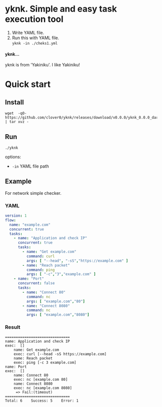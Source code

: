 # yknk. Simple and easy task execution tool


1. Write YAML file.
1. Run this with YAML file.  
`yknk -in ./cheks1.yml`

#### yknk...
yknk is from 'Yakiniku'. I like Yakiniku!

# Quick start
## Install
```shell
wget  -qO- https://github.com/clover0/yknk/releases/download/v0.0.0/yknk_0.0.0_darwin_amd64.tar.gz | tar xvz - 
```

## Run
```shell
./yknk
```

options:
- `-in` YAML file path

## Example
For network simple checker.

### YAML
```yaml
version: 1
flow:
  name: "example.com"
  concurrent: true
  tasks:
    - name: "Application and check IP"
      concurrent: true
      tasks:
        - name: "Get example.com"
          command: curl
          args: [ "--head", "-sS","https://example.com" ]
        - name: "Reach packet"
          command: ping
          args: [ "-c","3","example.com" ]
    - name: "Port"
      concurrent: false
      tasks:
        - name: "Connect 80"
          command: nc
          args: [ "example.com","80"]
        - name: "Connect 8080"
          command: nc
          args: [ "example.com","8080"]
```

### Result
```
==============================
name: Application and check IP
exec:  []
    name: Get example.com
    exec: curl [--head -sS https://example.com]
    name: Reach packet
    exec: ping [-c 3 example.com]
name: Port
exec:  []
    name: Connect 80
    exec: nc [example.com 80]
    name: Connect 8080
    exec: nc [example.com 8080]
     => Fail:(timeout)
==============================
Total: 6    Success: 5    Error: 1
```
